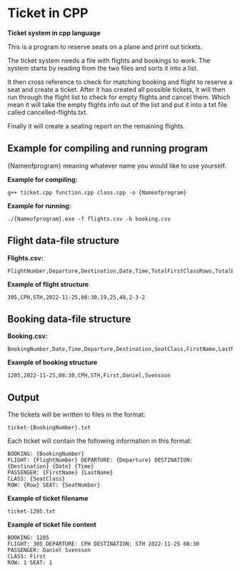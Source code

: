 # Ticket in CPP

**Ticket system in cpp language**

This is a program to reserve seats on a plane and print out tickets.

The ticket system needs a file with flights and bookings to work.
The system starts by reading from the two files and sorts it into a list.

It then cross reference to check for matching booking and flight to reserve a seat and create a ticket.
After it has created all possible tickets, it will then run through the flight list to check for empty flights and cancel them.
Which mean it will take the empty flights info out of the list and put it into a txt file called cancelled-flights.txt.

Finally it will create a seating report on the remaining flights.

## Example for compiling and running program
{Nameofprogram} meaning whatever name you would like to use yourself.

**Example for compiling:**
```
g++ ticket.cpp function.cpp class.cpp -o {Nameofprogram}
```
**Example for running:**
```
./{Nameofprogram}.exe -f flights.csv -b booking.csv
```

## Flight data-file structure

**Flights.csv:**
```
FlightNumber,Departure,Destination,Date,Time,TotalFirstClassRows,TotalBusinessClassRows,TotalEconomyClassRows,SeatingConfiguration
```
**Example of flight structure**
```
305,CPH,STH,2022-11-25,08:30,19,25,48,2-3-2
```

## Booking data-file structure

**Booking.csv:**
```
BookingNumber,Date,Time,Departure,Destination,SeatClass,FirstName,LastName
```
**Example of booking structure**
```
1205,2022-11-25,08:30,CPH,STH,First,Daniel,Svensson
```

## Output

The tickets will be written to files in the format:
```
ticket-{BookingNumber}.txt
```

Each ticket will contain the following information in this format:
```
BOOKING: {BookingNumber}
FLIGHT: {FlightNumber} DEPARTURE: {Departure} DESTINATION: {Destination} {Date} {Time}
PASSENGER: {FirstName} {LastName}
CLASS: {SeatClass}
ROW: {Row} SEAT: {SeatNumber}
```
**Example of ticket filename**
```
ticket-1205.txt
```
**Example of ticket file content**
```
BOOKING: 1205
FLIGHT: 305 DEPARTURE: CPH DESTINATION: STH 2022-11-25 08:30
PASSENGER: Daniel Svensson
CLASS: First
ROW: 1 SEAT: 1
```

